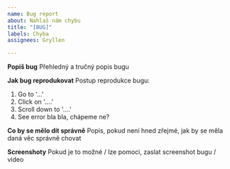 ```yaml
---
name: Bug report
about: Nahlaš nám chybu
title: "[BUG]"
labels: Chyba
assignees: Gryllen

---
```


**Popiš bug**
Přehledný a tručný popis bugu

**Jak bug reprodukovat**
Postup reprodukce bugu:
1. Go to '...'
2. Click on '....'
3. Scroll down to '....'
4. See error bla bla, chápeme ne?

**Co by se mělo dít správně**
Popis, pokud není hned zřejmé, jak by se měla daná věc správně chovat

**Screenshoty**
Pokud je to možné / lze pomoci, zaslat screenshot bugu / video
